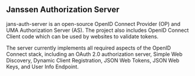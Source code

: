 ## Janssen Authorization Server

jans-auth-server is an open-source OpenID Connect Provider (OP) and UMA Authorization Server (AS). The project also includes OpenID Connect Client code which can be used by websites to validate tokens. 

The server currently implements all required aspects of the OpenID Connect stack, including an OAuth 2.0 authorization server, Simple Web Discovery, Dynamic Client Registration, JSON Web Tokens, JSON Web Keys, and User Info Endpoint.


